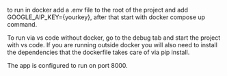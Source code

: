 to run in docker add a .env file to the root of the project and add GOOGLE_AIP_KEY={yourkey}, after that start with docker compose up command. 

To run via vs code without docker, go to the debug tab and start the project with vs code. If you are running outside docker you will also need to install the dependencies that the dockerfile takes care of via pip install. 

The app is configured to run on port 8000.
